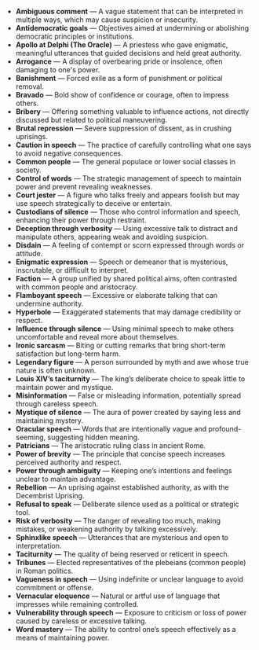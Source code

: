 - **Ambiguous comment** — A vague statement that can be interpreted in multiple ways, which may cause suspicion or insecurity.  
- **Antidemocratic goals** — Objectives aimed at undermining or abolishing democratic principles or institutions.  
- **Apollo at Delphi (The Oracle)** — A priestess who gave enigmatic, meaningful utterances that guided decisions and held great authority.  
- **Arrogance** — A display of overbearing pride or insolence, often damaging to one's power.  
- **Banishment** — Forced exile as a form of punishment or political removal.  
- **Bravado** — Bold show of confidence or courage, often to impress others.  
- **Bribery** — Offering something valuable to influence actions, not directly discussed but related to political maneuvering.  
- **Brutal repression** — Severe suppression of dissent, as in crushing uprisings.  
- **Caution in speech** — The practice of carefully controlling what one says to avoid negative consequences.  
- **Common people** — The general populace or lower social classes in society.  
- **Control of words** — The strategic management of speech to maintain power and prevent revealing weaknesses.  
- **Court jester** — A figure who talks freely and appears foolish but may use speech strategically to deceive or entertain.  
- **Custodians of silence** — Those who control information and speech, enhancing their power through restraint.  
- **Deception through verbosity** — Using excessive talk to distract and manipulate others, appearing weak and avoiding suspicion.  
- **Disdain** — A feeling of contempt or scorn expressed through words or attitude.  
- **Enigmatic expression** — Speech or demeanor that is mysterious, inscrutable, or difficult to interpret.  
- **Faction** — A group unified by shared political aims, often contrasted with common people and aristocracy.  
- **Flamboyant speech** — Excessive or elaborate talking that can undermine authority.  
- **Hyperbole** — Exaggerated statements that may damage credibility or respect.  
- **Influence through silence** — Using minimal speech to make others uncomfortable and reveal more about themselves.  
- **Ironic sarcasm** — Biting or cutting remarks that bring short-term satisfaction but long-term harm.  
- **Legendary figure** — A person surrounded by myth and awe whose true nature is often unknown.  
- **Louis XIV’s taciturnity** — The king’s deliberate choice to speak little to maintain power and mystique.  
- **Misinformation** — False or misleading information, potentially spread through careless speech.  
- **Mystique of silence** — The aura of power created by saying less and maintaining mystery.  
- **Oracular speech** — Words that are intentionally vague and profound-seeming, suggesting hidden meaning.  
- **Patricians** — The aristocratic ruling class in ancient Rome.  
- **Power of brevity** — The principle that concise speech increases perceived authority and respect.  
- **Power through ambiguity** — Keeping one’s intentions and feelings unclear to maintain advantage.  
- **Rebellion** — An uprising against established authority, as with the Decembrist Uprising.  
- **Refusal to speak** — Deliberate silence used as a political or strategic tool.  
- **Risk of verbosity** — The danger of revealing too much, making mistakes, or weakening authority by talking excessively.  
- **Sphinxlike speech** — Utterances that are mysterious and open to interpretation.  
- **Taciturnity** — The quality of being reserved or reticent in speech.  
- **Tribunes** — Elected representatives of the plebeians (common people) in Roman politics.  
- **Vagueness in speech** — Using indefinite or unclear language to avoid commitment or offense.  
- **Vernacular eloquence** — Natural or artful use of language that impresses while remaining controlled.  
- **Vulnerability through speech** — Exposure to criticism or loss of power caused by careless or excessive talking.  
- **Word mastery** — The ability to control one’s speech effectively as a means of maintaining power.
